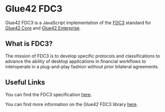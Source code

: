 # Glue42 FDC3

Glue42 FDC3 is a JavaScript implementation of the [FDC3](https://fdc3.finos.org/docs/1.1/fdc3-intro) standard for [Glue42 Core](https://docs.glue42.com/core/what-is-glue42-core/index.html) and [Glue42 Enterprise](https://docs.glue42.com/getting-started/what-is-glue42/general-overview/index.html).

## What is FDC3?

The mission of FDC3 is to develop specific protocols and classifications to advance the ability of desktop applications in financial workflows to interoperate in a plug-and-play fashion without prior bilateral agreements.

## Useful Links

You can find the FDC3 specification [here](https://fdc3.finos.org/).

You can find more information on the Glue42 FDC3 library [here](https://docs.glue42.com/core/capabilities/fdc3-compliancy/index.html).

